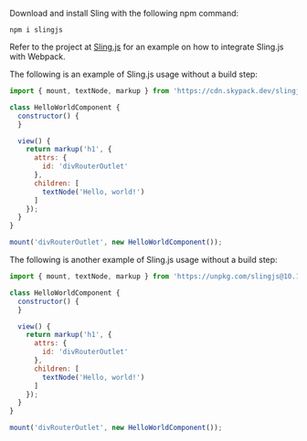 Download and install Sling with the following npm command: 

```npm i slingjs```

Refer to the project at [Sling.js](https://github.com/puckowski/Sling.js) for an example on how to integrate Sling.js with Webpack.

The following is an example of Sling.js usage without a build step:

```javascript
import { mount, textNode, markup } from 'https://cdn.skypack.dev/slingjs';

class HelloWorldComponent {
  constructor() {
  }

  view() {
    return markup('h1', {
      attrs: {
        id: 'divRouterOutlet'
      },
      children: [
        textNode('Hello, world!')
      ]
    });
  }
}

mount('divRouterOutlet', new HelloWorldComponent());
```

The following is another example of Sling.js usage without a build step:

```javascript
import { mount, textNode, markup } from 'https://unpkg.com/slingjs@10.1.2/sling.min.js';

class HelloWorldComponent {
  constructor() {
  }

  view() {
    return markup('h1', {
      attrs: {
        id: 'divRouterOutlet'
      },
      children: [
        textNode('Hello, world!')
      ]
    });
  }
}

mount('divRouterOutlet', new HelloWorldComponent());
```